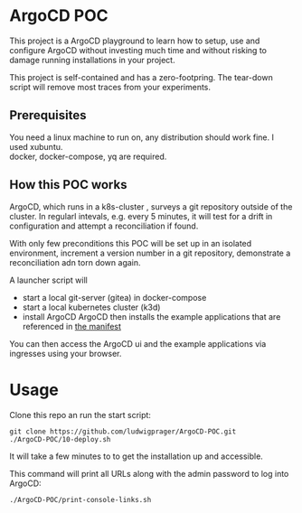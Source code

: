 # ArgoCD POC

This project is a ArgoCD playground to learn how to setup, use and configure ArgoCD without
investing much time and without risking to damage running installations in your project.  

This project is self-contained and has a zero-footpring. The tear-down script will
remove most traces from your experiments.


## Prerequisites
You need a linux machine to run on, any distribution should work fine. I used xubuntu.  
docker, docker-compose, yq are required.

## How this POC works

ArgoCD, which runs in a k8s-cluster , surveys a git repository outside of the cluster.
In regularl intevals, e.g. every 5 minutes, it will test for a drift in configuration
and attempt a reconciliation if found.

With only few preconditions this POC will be set up in an isolated environment,
increment a version number in a git repository, demonstrate a reconciliation adn torn down again.

A launcher script will
- start a local git-server (gitea) in docker-compose
- start a local kubernetes cluster (k3d)
- install ArgoCD
ArgoCD then installs the example applications that are referenced in [the manifest](./manifest/application.yaml.tpl)

You can then access the ArgoCD ui and the example applications via ingresses using your browser.

# Usage
Clone this repo an run the start script:

```
git clone https://github.com/ludwigprager/ArgoCD-POC.git
./ArgoCD-POC/10-deploy.sh
```
It will take a few minutes to to get the installation up and accessible.

This command will print all URLs along with the admin password to log into ArgoCD:
```
./ArgoCD-POC/print-console-links.sh 

```
